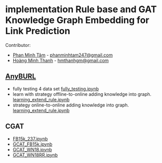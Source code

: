 # implementation Rule base and GAT Knowledge Graph Embedding for Link Prediction

Contributor:
* [Phan Minh Tâm](https://github.com/MinhTamPhan)  - phanminhtam247@gmail.com
* [Hoàng Minh Thanh](https://github.com/hmthanh) - hmthanhgm@gmail.com


## [AnyBURL](./AnyBURL)
* fully testing 4 data set [fully_testing.ipynb](./AnyBURL/fully_testing.ipynb)
* learn with strategy offline-to-online adding knowledge into graph. [learning_extend_rule.ipynb](./AnyBURL/learning_extend_rule.ipynb)
* strategy online-to-online adding knowledge into graph. [learning_extend_rule.ipynb](./AnyBURL/learning_with_edge.ipynb)

## CGAT
* [FB15k_237.ipynb](GCAT_FB15k_237.ipynb)
* [GCAT_FB15k.ipynb](GCAT_FB15k.ipynb)
* [GCAT_WN18.ipynb](GCAT_WN18.ipynb)
* [GCAT_WN18RR.ipynb](GCAT_WN18RR.ipynb)